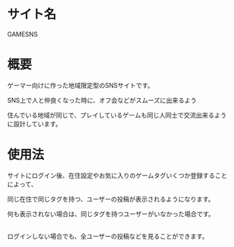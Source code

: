 # サイト名
GAMESNS
<br>
# 概要
ゲーマー向けに作った地域限定型のSNSサイトです。

SNS上で人と仲良くなった時に、オフ会などがスムーズに出来るよう

住んでいる地域が同じで、プレイしているゲームも同じ人同士で交流出来るように設計しています。
<br>
# 使用法

サイトにログイン後、在住設定やお気に入りのゲームタグいくつか登録することによって、

同じ在住で同じタグを持つ、ユーザーの投稿が表示されるようになります。

何も表示されない場合は、同じタグを持つユーザーがいなかった場合です。


<br>
ログインしない場合でも、全ユーザーの投稿などを見ることができます。

